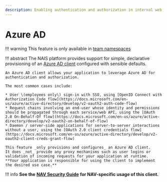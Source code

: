 ```yaml
---
description: Enabling authentication and authorization in internal web applications.
---
```


# Azure AD

!!! warning
    This feature is only available in [team namespaces](../../../clusters/team-namespaces.md)

!!! abstract
    The NAIS platform provides support for simple, declarative provisioning of an 
    [Azure AD client](https://docs.microsoft.com/en-us/azure/active-directory/develop/app-objects-and-service-principals) 
    configured with sensible defaults.

    An Azure AD client allows your application to leverage Azure AD for authentication and authorization.

    The most common cases include:

    * User \(employees only\) sign-in with SSO, using [OpenID Connect with Authorization Code flow](https://docs.microsoft.com/en-us/azure/active-directory/develop/v2-oauth2-auth-code-flow)
    * Request chains involving an end-user whose identity and permissions should be propagated through each service/web API, using the [OAuth 2.0 On-Behalf-Of flow](https://docs.microsoft.com/en-us/azure/active-directory/develop/v2-oauth2-on-behalf-of-flow)
    * Daemon / server-side applications for server-to-server interactions without a user, using the [OAuth 2.0 client credentials flow](https://docs.microsoft.com/en-us/azure/active-directory/develop/v2-oauth2-client-creds-grant-flow)

    This feature _only provisions and configures_ an Azure AD client. 
    It does _not_ provide any proxy mechanisms such as user logins or validation of incoming requests for your application at runtime.
    **Your application is responsible for using the client to implement the desired use case.**

!!! info
    **See the** [**NAV Security Guide**](https://security.labs.nais.io/) **for NAV-specific usage of this client.**
